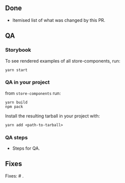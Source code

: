 ## Done

- Itemised list of what was changed by this PR.

## QA

### Storybook

To see rendered examples of all store-components, run:

```shell
yarn start
```

### QA in your project

from `store-components` run:

```shell
yarn build
npm pack
```

Install the resulting tarball in your project with:

```shell
yarn add <path-to-tarball>
```

### QA steps

- Steps for QA.

## Fixes

Fixes: # .
